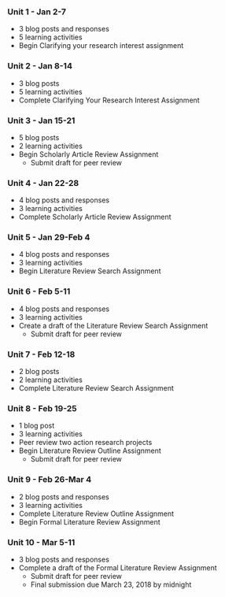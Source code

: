### Unit 1 - Jan 2-7

* 3 blog posts and responses
* 5 learning activities
* Begin Clarifying your research interest assignment

### Unit 2 - Jan 8-14

* 3 blog posts 
* 5 learning activities
* Complete Clarifying Your Research Interest Assignment

### Unit 3 - Jan 15-21

* 5 blog posts
* 2 learning activities
* Begin Scholarly Article Review Assignment
  * Submit draft for peer review

### Unit 4 - Jan 22-28

* 4 blog posts and responses
* 3 learning activities
* Complete Scholarly Article Review Assignment

### Unit 5 - Jan 29-Feb 4

* 4 blog posts and responses
* 3 learning activities
* Begin Literature Review Search Assignment

### Unit 6 - Feb 5-11

* 4 blog posts and responses
* 3 learning activities
* Create a draft of the Literature Review Search Assignment
  * Submit draft for peer review

### Unit 7 - Feb 12-18

* 2 blog posts
* 2 learning activities
* Complete Literature Review Search Assignment

### Unit 8 - Feb 19-25

* 1 blog post
* 3 learning activities
* Peer review two action research projects
* Begin Literature Review Outline Assignment
  * Submit draft for peer review

### Unit 9 - Feb 26-Mar 4

* 2 blog posts and responses
* 3 learning activities
* Complete Literature Review Outline Assignment
* Begin Formal Literature Review Assignment

### Unit 10 - Mar 5-11

* 3 blog posts and responses
* Complete a draft of the Formal Literature Review Assignment
  * Submit draft for peer review
  * Final submission due March 23, 2018 by midnight



